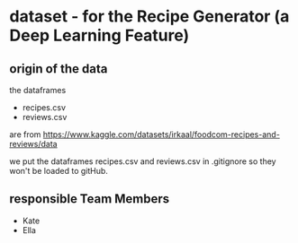 # dataset - for the Recipe Generator (a Deep Learning Feature)

## origin of the data
the dataframes 
- recipes.csv
- reviews.csv

are from https://www.kaggle.com/datasets/irkaal/foodcom-recipes-and-reviews/data

we put the dataframes recipes.csv and reviews.csv in .gitignore so they won't be loaded to gitHub.

## responsible Team Members
- Kate
- Ella